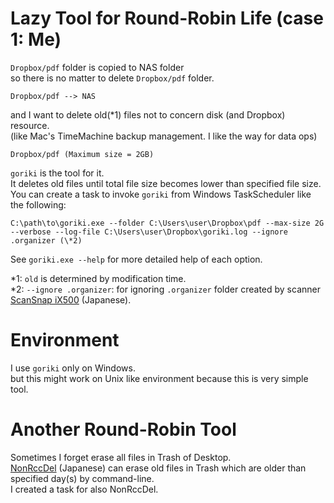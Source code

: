 
# Lazy Tool for Round-Robin Life (case 1: Me)

`Dropbox/pdf` folder is copied to NAS folder<br />
so there is no matter to delete `Dropbox/pdf` folder.

    Dropbox/pdf --> NAS

and I want to delete old(\*1) files not to concern disk (and Dropbox) resource.<br />
(like Mac's TimeMachine backup management. I like the way for data ops)

    Dropbox/pdf (Maximum size = 2GB)

`goriki` is the tool for it.<br />
It deletes old files until total file size becomes lower than specified file size.<br />
You can create a task to invoke `goriki` from Windows TaskScheduler like the following:

    C:\path\to\goriki.exe --folder C:\Users\user\Dropbox\pdf --max-size 2G --verbose --log-file C:\Users\user\Dropbox\goriki.log --ignore .organizer (\*2)


See `goriki.exe --help` for more detailed help of each option.


\*1: `old` is determined by modification time.<br />
\*2: `--ignore .organizer`: for ignoring `.organizer` folder created by scanner [ScanSnap iX500](http://scansnap.fujitsu.com/jp/product/ix500/) (Japanese).<br />


# Environment

I use `goriki` only on Windows.<br />
but this might work on Unix like environment because this is very simple tool.


# Another Round-Robin Tool

Sometimes I forget erase all files in Trash of Desktop.<br />
[NonRccDel](http://homepage2.nifty.com/nonnon/) (Japanese) can erase old files in Trash
which are older than specified day(s) by command-line.<br />
I created a task for also NonRccDel.

